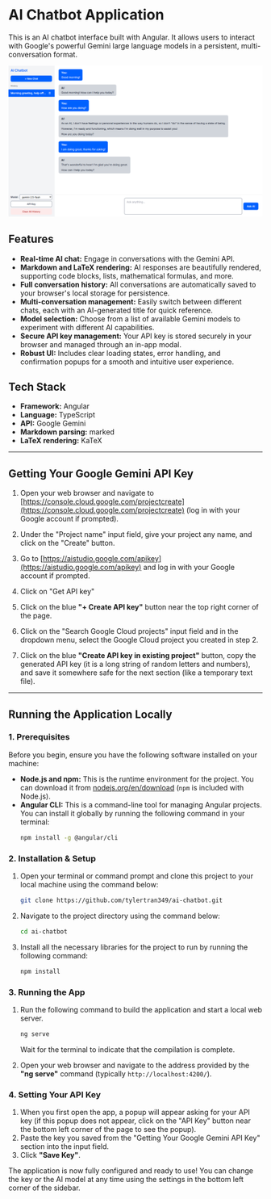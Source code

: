 # AI Chatbot Application

This is an AI chatbot interface built with Angular. It allows users to interact with Google's powerful Gemini large language models in a persistent, multi-conversation format.

![AI Chatbot Screenshot](./ai-chatbot-screenshot.png)

## Features

-   **Real-time AI chat:** Engage in conversations with the Gemini API.
-   **Markdown and LaTeX rendering:** AI responses are beautifully rendered, supporting code blocks, lists, mathematical formulas, and more.
-   **Full conversation history:** All conversations are automatically saved to your browser's local storage for persistence.
-   **Multi-conversation management:** Easily switch between different chats, each with an AI-generated title for quick reference.
-   **Model selection:** Choose from a list of available Gemini models to experiment with different AI capabilities.
-   **Secure API key management:** Your API key is stored securely in your browser and managed through an in-app modal.
-   **Robust UI:** Includes clear loading states, error handling, and confirmation popups for a smooth and intuitive user experience.

## Tech Stack

-   **Framework:** Angular
-   **Language:** TypeScript
-   **API:** Google Gemini
-   **Markdown parsing:** marked
-   **LaTeX rendering:** KaTeX

---

## Getting Your Google Gemini API Key

1. Open your web browser and navigate to [https://console.cloud.google.com/projectcreate](https://console.cloud.google.com/projectcreate) (log in with your Google account if prompted).

2. Under the "Project name" input field, give your project any name, and click on the "Create" button.

3. Go to [https://aistudio.google.com/apikey](https://aistudio.google.com/apikey) and log in with your Google account if prompted.

4. Click on "Get API key"

5. Click on the blue **"+ Create API key"** button near the top right corner of the page.

6. Click on the "Search Google Cloud projects" input field and in the dropdown menu, select the Google Cloud project you created in step 2.

7. Click on the blue **"Create API key in existing project"** button, copy the generated API key (it is a long string of random letters and numbers), and save it somewhere safe for the next section (like a temporary text file).

---

## Running the Application Locally

### 1. Prerequisites

Before you begin, ensure you have the following software installed on your machine:
*   **Node.js and npm:** This is the runtime environment for the project. You can download it from [nodejs.org/en/download](https://nodejs.org/en/download) (`npm` is included with Node.js).
*   **Angular CLI:** This is a command-line tool for managing Angular projects. You can install it globally by running the following command in your terminal:
    ```bash
    npm install -g @angular/cli
    ```

### 2. Installation & Setup

1.  Open your terminal or command prompt and clone this project to your local machine using the command below:
    ```bash
    git clone https://github.com/tylertran349/ai-chatbot.git
    ```

2.  Navigate to the project directory using the command below:
    ```bash
    cd ai-chatbot
    ```

3.  Install all the necessary libraries for the project to run by running the following command:
    ```bash
    npm install
    ```

### 3. Running the App

1. Run the following command to build the application and start a local web server.
    ```bash
    ng serve
    ```
    Wait for the terminal to indicate that the compilation is complete.

2. Open your web browser and navigate to the address provided by the **"ng serve"** command (typically `http://localhost:4200/`).

### 4. Setting Your API Key

1.  When you first open the app, a popup will appear asking for your API key (if this popup does not appear, click on the "API Key" button near the bottom left corner of the page to see the popup).
2.  Paste the key you saved from the "Getting Your Google Gemini API Key" section into the input field.
3.  Click **"Save Key"**.

The application is now fully configured and ready to use! You can change the key or the AI model at any time using the settings in the bottom left corner of the sidebar.